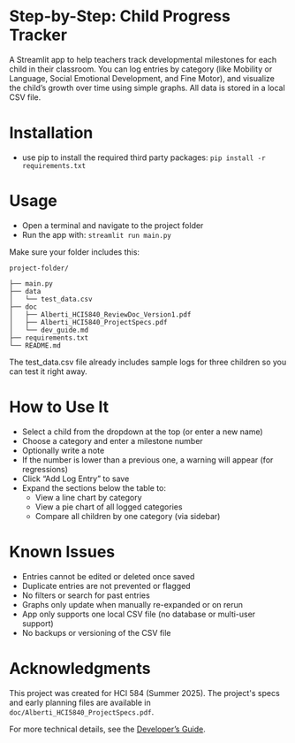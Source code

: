 # Step-by-Step: Child Progress Tracker
A Streamlit app to help teachers track developmental milestones for each child in their classroom. You can log entries by category (like Mobility or Language, Social Emotional Development, and Fine Motor), and visualize the child’s growth over time using simple graphs. All data is stored in a local CSV file.

# Installation
- use pip to install the required third party packages: `pip install -r requirements.txt`

# Usage
- Open a terminal and navigate to the project folder
- Run the app with: `streamlit run main.py`

Make sure your folder includes this:

```
project-folder/

├── main.py
├── data
│   └── test_data.csv
├── doc
│   ├── Alberti_HCI5840_ReviewDoc_Version1.pdf
│   ├── Alberti_HCI5840_ProjectSpecs.pdf
│   └── dev_guide.md
├── requirements.txt
└── README.md
```

The test_data.csv file already includes sample logs for three children so you can test it right away.

# How to Use It
- Select a child from the dropdown at the top (or enter a new name)
- Choose a category and enter a milestone number
- Optionally write a note
- If the number is lower than a previous one, a warning will appear (for regressions)
- Click “Add Log Entry” to save
- Expand the sections below the table to:
  - View a line chart by category
  - View a pie chart of all logged categories
  - Compare all children by one category (via sidebar)

# Known Issues
- Entries cannot be edited or deleted once saved
- Duplicate entries are not prevented or flagged
- No filters or search for past entries
- Graphs only update when manually re-expanded or on rerun
- App only supports one local CSV file (no database or multi-user support)
- No backups or versioning of the CSV file

# Acknowledgments
This project was created for HCI 584 (Summer 2025). The project's specs and early planning files are available in `doc/Alberti_HCI5840_ProjectSpecs.pdf`.

For more technical details, see the [Developer’s Guide](doc/dev_guide.md).

